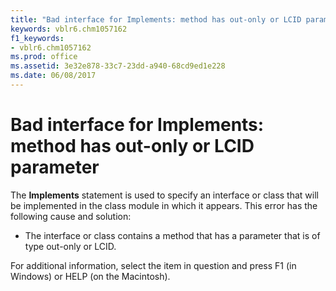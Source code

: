 ```yaml
---
title: "Bad interface for Implements: method has out-only or LCID parameter"
keywords: vblr6.chm1057162
f1_keywords:
- vblr6.chm1057162
ms.prod: office
ms.assetid: 3e32e878-33c7-23dd-a940-68cd9ed1e228
ms.date: 06/08/2017
---
```



# Bad interface for Implements: method has out-only or LCID parameter

The  **Implements** statement is used to specify an interface or class that will be implemented in the class module in which it appears. This error has the following cause and solution:



- The interface or class contains a method that has a parameter that is of type out-only or LCID.
    

For additional information, select the item in question and press F1 (in Windows) or HELP (on the Macintosh).


